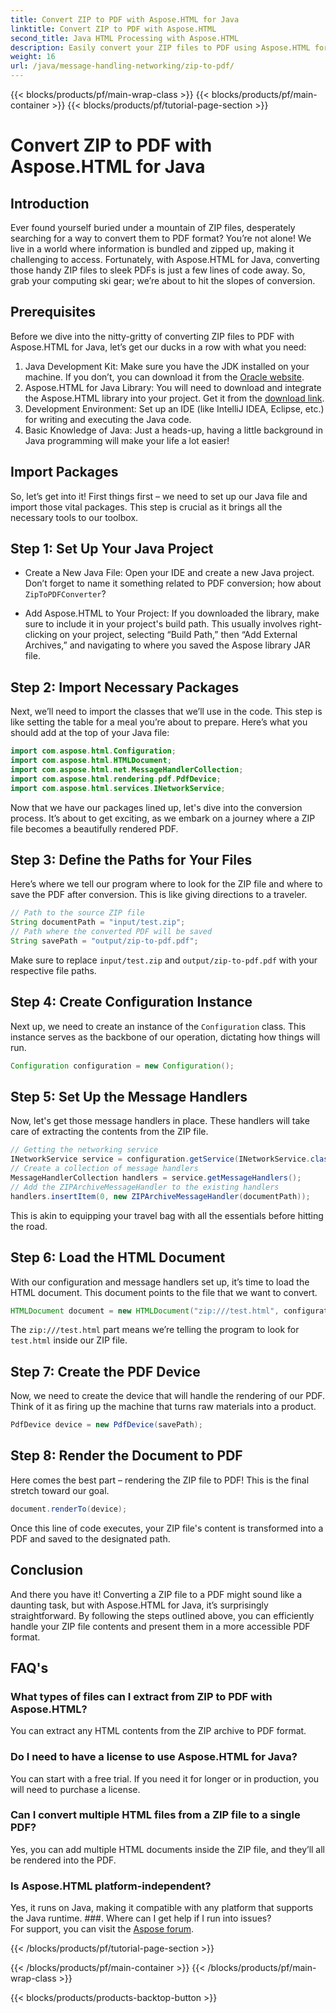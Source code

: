 ```yaml
---
title: Convert ZIP to PDF with Aspose.HTML for Java
linktitle: Convert ZIP to PDF with Aspose.HTML
second_title: Java HTML Processing with Aspose.HTML
description: Easily convert your ZIP files to PDF using Aspose.HTML for Java with this step-by-step guide.
weight: 16
url: /java/message-handling-networking/zip-to-pdf/
---
```


{{< blocks/products/pf/main-wrap-class >}}
{{< blocks/products/pf/main-container >}}
{{< blocks/products/pf/tutorial-page-section >}}

# Convert ZIP to PDF with Aspose.HTML for Java

## Introduction
Ever found yourself buried under a mountain of ZIP files, desperately searching for a way to convert them to PDF format? You’re not alone! We live in a world where information is bundled and zipped up, making it challenging to access. Fortunately, with Aspose.HTML for Java, converting those handy ZIP files to sleek PDFs is just a few lines of code away. So, grab your computing ski gear; we’re about to hit the slopes of conversion.
## Prerequisites
Before we dive into the nitty-gritty of converting ZIP files to PDF with Aspose.HTML for Java, let’s get our ducks in a row with what you need:
1. Java Development Kit: Make sure you have the JDK installed on your machine. If you don’t, you can download it from the [Oracle website](https://www.oracle.com/java/technologies/javase-jdk11-downloads.html).
2. Aspose.HTML for Java Library: You will need to download and integrate the Aspose.HTML library into your project. Get it from the [download link](https://releases.aspose.com/html/java/).
3. Development Environment: Set up an IDE (like IntelliJ IDEA, Eclipse, etc.) for writing and executing the Java code.
4. Basic Knowledge of Java: Just a heads-up, having a little background in Java programming will make your life a lot easier!
## Import Packages
So, let’s get into it! First things first – we need to set up our Java file and import those vital packages. This step is crucial as it brings all the necessary tools to our toolbox. 
## Step 1: Set Up Your Java Project
- Create a New Java File: Open your IDE and create a new Java project. Don’t forget to name it something related to PDF conversion; how about `ZipToPDFConverter`?
  
- Add Aspose.HTML to Your Project: If you downloaded the library, make sure to include it in your project's build path. This usually involves right-clicking on your project, selecting “Build Path,” then “Add External Archives,” and navigating to where you saved the Aspose library JAR file.
## Step 2: Import Necessary Packages
Next, we’ll need to import the classes that we’ll use in the code. This step is like setting the table for a meal you’re about to prepare. Here’s what you should add at the top of your Java file:
```java
import com.aspose.html.Configuration;
import com.aspose.html.HTMLDocument;
import com.aspose.html.net.MessageHandlerCollection;
import com.aspose.html.rendering.pdf.PdfDevice;
import com.aspose.html.services.INetworkService;
```
Now that we have our packages lined up, let's dive into the conversion process. It’s about to get exciting, as we embark on a journey where a ZIP file becomes a beautifully rendered PDF. 
## Step 3: Define the Paths for Your Files
Here’s where we tell our program where to look for the ZIP file and where to save the PDF after conversion. This is like giving directions to a traveler.
```java
// Path to the source ZIP file
String documentPath = "input/test.zip";
// Path where the converted PDF will be saved
String savePath = "output/zip-to-pdf.pdf";
```
Make sure to replace `input/test.zip` and `output/zip-to-pdf.pdf` with your respective file paths.
## Step 4: Create Configuration Instance
Next up, we need to create an instance of the `Configuration` class. This instance serves as the backbone of our operation, dictating how things will run.
```java
Configuration configuration = new Configuration();
```
## Step 5: Set Up the Message Handlers
Now, let's get those message handlers in place. These handlers will take care of extracting the contents from the ZIP file. 
```java
// Getting the networking service
INetworkService service = configuration.getService(INetworkService.class);
// Create a collection of message handlers
MessageHandlerCollection handlers = service.getMessageHandlers();
// Add the ZIPArchiveMessageHandler to the existing handlers
handlers.insertItem(0, new ZIPArchiveMessageHandler(documentPath));
```
This is akin to equipping your travel bag with all the essentials before hitting the road.
## Step 6: Load the HTML Document
With our configuration and message handlers set up, it’s time to load the HTML document. This document points to the file that we want to convert.
```java
HTMLDocument document = new HTMLDocument("zip:///test.html", configuration);
```
The `zip:///test.html` part means we’re telling the program to look for `test.html` inside our ZIP file.
## Step 7: Create the PDF Device
Now, we need to create the device that will handle the rendering of our PDF. Think of it as firing up the machine that turns raw materials into a product.
```java
PdfDevice device = new PdfDevice(savePath);
```
## Step 8: Render the Document to PDF
Here comes the best part – rendering the ZIP file to PDF! This is the final stretch toward our goal.
```java
document.renderTo(device);
```
Once this line of code executes, your ZIP file's content is transformed into a PDF and saved to the designated path.
## Conclusion
And there you have it! Converting a ZIP file to a PDF might sound like a daunting task, but with Aspose.HTML for Java, it’s surprisingly straightforward. By following the steps outlined above, you can efficiently handle your ZIP file contents and present them in a more accessible PDF format.
## FAQ's
### What types of files can I extract from ZIP to PDF with Aspose.HTML?  
You can extract any HTML contents from the ZIP archive to PDF format.
### Do I need to have a license to use Aspose.HTML for Java?  
You can start with a free trial. If you need it for longer or in production, you will need to purchase a license.
### Can I convert multiple HTML files from a ZIP file to a single PDF?  
Yes, you can add multiple HTML documents inside the ZIP file, and they’ll all be rendered into the PDF.
### Is Aspose.HTML platform-independent?  
Yes, it runs on Java, making it compatible with any platform that supports the Java runtime.
###. Where can I get help if I run into issues?  
For support, you can visit the [Aspose forum](https://forum.aspose.com/c/html/29).

{{< /blocks/products/pf/tutorial-page-section >}}

{{< /blocks/products/pf/main-container >}}
{{< /blocks/products/pf/main-wrap-class >}}

{{< blocks/products/products-backtop-button >}}
